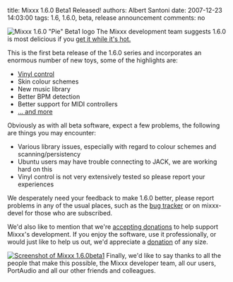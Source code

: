 title: Mixxx 1.6.0 Beta1 Released!
authors: Albert Santoni
date: 2007-12-23 14:03:00
tags: 1.6, 1.6.0, beta, release announcement
comments: no

![Mixxx 1.6.0 "Pie" Beta1 logo]({static}/images/news/mixxx-pie.png)
The Mixxx development team suggests 1.6.0 is most delicious if you [get it while it's hot.](http://mixxx.sourceforge.net/download.php)

This is the first beta release of the 1.6.0 series and incorporates an
enormous number of new toys, some of the highlights are:

-   [Vinyl control](http://www.youtube.com/watch?v=U2ZPSSXlK60)
-   Skin colour schemes
-   New music library
-   Better BPM detection
-   Better support for MIDI controllers
-   [... and more](http://mixxx.sourceforge.net/wiki/index.php/Roadmap#Changelog)

Obviously as with all beta software, expect a few problems, the following are things you may encounter:

-   Various library issues, especially with regard to colour schemes and scanning/persistency
-   Ubuntu users may have trouble connecting to JACK, we are working hard on this
-   Vinyl control is not very extensively tested so please report your experiences

We desperately need your feedback to make 1.6.0 better, please report problems in any of the usual places, such as the [bug tracker](http://sourceforge.net/tracker/?group_id=47577&atid=449891) or on mixxx-devel for those who are subscribed.

We'd also like to mention that we're [accepting donations](http://sourceforge.net/donate/index.php?group_id=47577) to help support Mixxx's development.
If you enjoy the software, use it professionally, or would just like to help us out, we'd appreciate a [donation](http://sourceforge.net/donate/index.php?group_id=47577) of any size.

[![Screenshot of Mixxx 1.6.0beta1]({static}/images/news/mixxx-160beta1-release.png)]({static}/images/news/mixxx-160beta1-release.png)
Finally, we'd like to say thanks to all the people that make this possible, the Mixxx developer team, all our users, PortAudio and all our other friends and colleagues.
